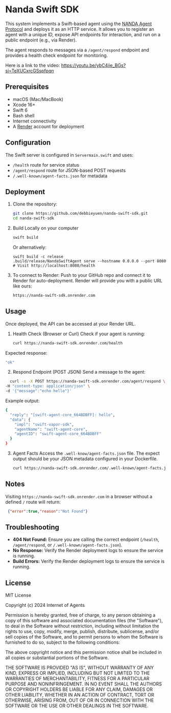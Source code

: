 # Nanda Swift SDK
This system implements a Swift-based agent using the [NANDA Agent Protocol](https://github.com/projnanda/nanda-agent) and deploys it as an HTTP service. It allows you to register an agent with a unique ID, expose API endpoints for interaction, and run on a public endpoint (e.g., via Render).  

The agent responds to messages via a `/agent/respond` endpoint and provides a health check endpoint for monitoring.

Here is a link to the video: https://youtu.be/ybC4iie_BGs?si=TeXUCxrcGSspfpqn

## Prerequisites
- macOS (Mac/MacBook)
- Xcode 16+
- Swift 6
- Bash shell
- Internet connectivity
- A [Render](https://render.com/) account for deployment
  
## Configuration

The Swift server is configured in `Servermain.swift` and uses:
- `/health` route for service status
- `/agent/respond` route for JSON-based POST requests
- `/.well-known/agent-facts.json` for metadata

## Deployment

1. Clone the repository:
   ```bash
   git clone https://github.com/debbieyuen/nanda-swift-sdk.git
   cd nanda-swift-sdk
   ```
   
2. Build Locally on your computer
   ```bash
   swift build
   ```
   Or alternatively:

   ```
   swift build -c release
   .build/release/NandaSwiftAgent serve --hostname 0.0.0.0 --port 8080
   # Visit http://localhost:8080/health
   ```

3. To connect to Render: Push to your GitHub repo and connect it to Render for auto-deployment.
Render will provide you with a public URL like ours:
   ```bash
   https://nanda-swift-sdk.onrender.com
   ```
## Usage
Once deployed, the API can be accessed at your Render URL. 

1. Health Check (Browser or Curl)
   Check if your agent is running:
   ```bash
   curl https://nanda-swift-sdk.onrender.com/health
   ```
  Expected response: 
   ```bash
   "ok"
   ```
   
2. Respond Endpoint (POST JSON)
   Send a message to the agent:
  ```bash
    curl -s -X POST https://nanda-swift-sdk.onrender.com/agent/respond \
  -H "content-type: application/json" \
  -d '{"message":"echo hello"}'
  ```
  Example output: 
```bash
{
  "reply": "[swift-agent-core_664BDBFF]: hello",
  "data": {
    "impl": "swift-vapor-sdk",
    "agentName": "swift-agent-core",
    "agentID": "swift-agent-core_664BDBFF"
  }
}
```
3. Agent Facts
   Access the `.well-know/agent-facts.json` file. The expect output should be your JSON metadata configured in your Dockerfile.
   ```bash
   curl https://nanda-swift-sdk.onrender.com/.well-known/agent-facts.json
   ```

## Notes
  Visiting `https://nanda-swift-sdk.onrender.com` in a browser without a defined `/` route will return:
   ```json
    {"error":true,"reason":"Not Found"}
   ```

## Troubleshooting
* **404 Not Found:** Ensure you are calling the correct endpoint (`/health`, `/agent/respond`, or `/.well-known/agent-facts.json`).
* **No Response:** Verify the Render deployment logs to ensure the service is running.
* **Build Errors:** Verify the Render deployment logs to ensure the service is running.

## License

MIT License

Copyright (c) 2024 Internet of Agents

Permission is hereby granted, free of charge, to any person obtaining a copy
of this software and associated documentation files (the "Software"), to deal
in the Software without restriction, including without limitation the rights
to use, copy, modify, merge, publish, distribute, sublicense, and/or sell
copies of the Software, and to permit persons to whom the Software is
furnished to do so, subject to the following conditions:

The above copyright notice and this permission notice shall be included in all
copies or substantial portions of the Software.

THE SOFTWARE IS PROVIDED "AS IS", WITHOUT WARRANTY OF ANY KIND, EXPRESS OR
IMPLIED, INCLUDING BUT NOT LIMITED TO THE WARRANTIES OF MERCHANTABILITY,
FITNESS FOR A PARTICULAR PURPOSE AND NONINFRINGEMENT. IN NO EVENT SHALL THE
AUTHORS OR COPYRIGHT HOLDERS BE LIABLE FOR ANY CLAIM, DAMAGES OR OTHER
LIABILITY, WHETHER IN AN ACTION OF CONTRACT, TORT OR OTHERWISE, ARISING FROM,
OUT OF OR IN CONNECTION WITH THE SOFTWARE OR THE USE OR OTHER DEALINGS IN THE
SOFTWARE. 